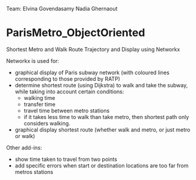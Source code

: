 Team:
Elvina Govendasamy
Nadia Ghernaout


# ParisMetro_ObjectOriented
Shortest Metro and Walk Route Trajectory and Display using Networkx

Networkx is used for:
- graphical display of Paris subway network (with coloured lines corresponding to those provided by RATP)
- determine shortest route (using Dijkstra) to walk and take the subway, while taking into account certain conditions: 
     - walking time
     - transfer time 
     - travel time between metro stations
     - if it takes less time to walk than take metro, then shortest path only considers walking.  
- graphical display shortest route (whether walk and metro, or just metro or walk)


Other add-ins:
- show time taken to travel from two points
- add specific errors when start or destination locations are too far from metros stations



